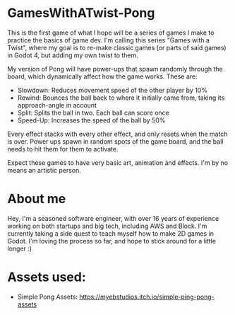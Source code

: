 # GamesWithATwist-Pong
This is the first game of what I hope will be a series of games I make to practice the basics of game dev. 
I'm calling this series "Games with a Twist", where my goal is to re-make classic games (or parts of said games) in Godot 4, but adding my own twist to them.

My version of Pong will have power-ups that spawn randomly through the board, which dynamically affect how the game works. These are:
* Slowdown: Reduces movement speed of the other player by 10%
* Rewind: Bounces the ball back to where it initially came from, taking its approach-angle in account
* Split: Splits the ball in two. Each ball can score once
* Speed-Up: Increases the speed of the ball by 50%

Every effect stacks with every other effect, and only resets when the match is over. Power ups spawn in random spots of the game board, and the ball needs to hit them for them to activate.

Expect these games to have very basic art, animation and effects. I'm by no means an artistic person.

# About me 
Hey, I'm a seasoned software engineer, with over 16 years of experience working on both startups and big tech, including AWS and Block.
I'm currently taking a side quest to teach myself how to make 2D games in Godot. I'm loving the process so far, and hope to stick around for a little longer :)

# Assets used:

* Simple Pong Assets: https://myebstudios.itch.io/simple-ping-pong-assets